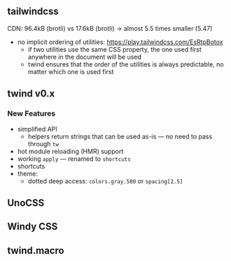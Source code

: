 ## tailwindcss

CDN: 96.4kB (brotli) vs 17.6kB (brotli) -> almost 5.5 times smaller (5.47)

- no implicit ordering of utilities: https://play.tailwindcss.com/EsRtpBotox
  - if two utilities use the same CSS property, the one used first anywhere in the document will be used
  - twind ensures that the order of the utilities is always predictable, no matter which one is used first

## twind v0.x

### New Features

- simplified API
  - helpers return strings that can be used as-is — no need to pass through `tw`
- hot module reloading (HMR) support
- working `apply` — renamed to `shortcuts`
- shortcuts
- theme:
  - dotted deep access: `colors.gray.500` or `spacing[2.5]`

## UnoCSS

## Windy CSS

## twind.macro
